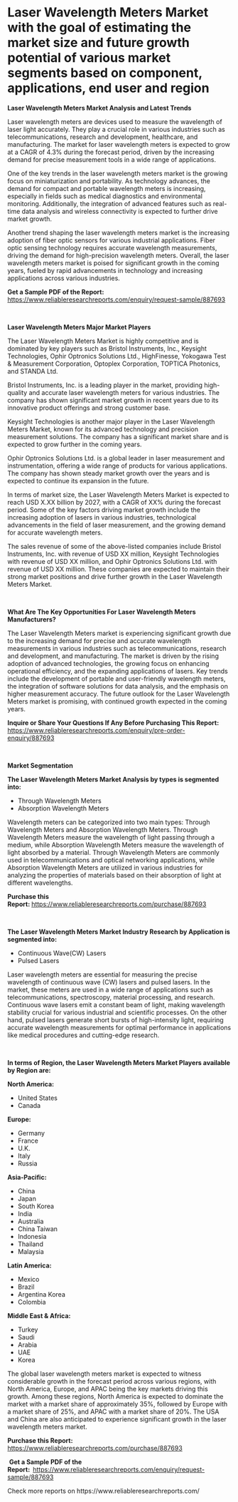 <p><h1>Laser Wavelength Meters Market with the goal of estimating the market size and future growth potential of various market segments based on component, applications, end user and region</h1></p><p><strong>Laser Wavelength Meters Market Analysis and Latest Trends</strong></p>
<p><p>Laser wavelength meters are devices used to measure the wavelength of laser light accurately. They play a crucial role in various industries such as telecommunications, research and development, healthcare, and manufacturing. The market for laser wavelength meters is expected to grow at a CAGR of 4.3% during the forecast period, driven by the increasing demand for precise measurement tools in a wide range of applications.</p><p>One of the key trends in the laser wavelength meters market is the growing focus on miniaturization and portability. As technology advances, the demand for compact and portable wavelength meters is increasing, especially in fields such as medical diagnostics and environmental monitoring. Additionally, the integration of advanced features such as real-time data analysis and wireless connectivity is expected to further drive market growth.</p><p>Another trend shaping the laser wavelength meters market is the increasing adoption of fiber optic sensors for various industrial applications. Fiber optic sensing technology requires accurate wavelength measurements, driving the demand for high-precision wavelength meters. Overall, the laser wavelength meters market is poised for significant growth in the coming years, fueled by rapid advancements in technology and increasing applications across various industries.</p></p>
<p><strong>Get a Sample PDF of the Report:&nbsp;</strong> <a href="https://www.reliableresearchreports.com/enquiry/request-sample/887693">https://www.reliableresearchreports.com/enquiry/request-sample/887693</a></p>
<p>&nbsp;</p>
<p><strong>Laser Wavelength Meters Major Market Players</strong></p>
<p><p>The Laser Wavelength Meters Market is highly competitive and is dominated by key players such as Bristol Instruments, Inc., Keysight Technologies, Ophir Optronics Solutions Ltd., HighFinesse, Yokogawa Test & Measurement Corporation, Optoplex Corporation, TOPTICA Photonics, and STANDA Ltd.</p><p>Bristol Instruments, Inc. is a leading player in the market, providing high-quality and accurate laser wavelength meters for various industries. The company has shown significant market growth in recent years due to its innovative product offerings and strong customer base.</p><p>Keysight Technologies is another major player in the Laser Wavelength Meters Market, known for its advanced technology and precision measurement solutions. The company has a significant market share and is expected to grow further in the coming years.</p><p>Ophir Optronics Solutions Ltd. is a global leader in laser measurement and instrumentation, offering a wide range of products for various applications. The company has shown steady market growth over the years and is expected to continue its expansion in the future.</p><p>In terms of market size, the Laser Wavelength Meters Market is expected to reach USD X.XX billion by 2027, with a CAGR of XX% during the forecast period. Some of the key factors driving market growth include the increasing adoption of lasers in various industries, technological advancements in the field of laser measurement, and the growing demand for accurate wavelength meters.</p><p>The sales revenue of some of the above-listed companies include Bristol Instruments, Inc. with revenue of USD XX million, Keysight Technologies with revenue of USD XX million, and Ophir Optronics Solutions Ltd. with revenue of USD XX million. These companies are expected to maintain their strong market positions and drive further growth in the Laser Wavelength Meters Market.</p></p>
<p>&nbsp;</p>
<p><strong>What Are The Key Opportunities For Laser Wavelength Meters Manufacturers?</strong></p>
<p><p>The Laser Wavelength Meters market is experiencing significant growth due to the increasing demand for precise and accurate wavelength measurements in various industries such as telecommunications, research and development, and manufacturing. The market is driven by the rising adoption of advanced technologies, the growing focus on enhancing operational efficiency, and the expanding applications of lasers. Key trends include the development of portable and user-friendly wavelength meters, the integration of software solutions for data analysis, and the emphasis on higher measurement accuracy. The future outlook for the Laser Wavelength Meters market is promising, with continued growth expected in the coming years.</p></p>
<p><strong>Inquire or Share Your Questions If Any Before Purchasing This Report:</strong> <a href="https://www.reliableresearchreports.com/enquiry/pre-order-enquiry/887693">https://www.reliableresearchreports.com/enquiry/pre-order-enquiry/887693</a></p>
<p>&nbsp;</p>
<p><strong>Market Segmentation</strong></p>
<p><strong>The Laser Wavelength Meters Market Analysis by types is segmented into:</strong></p>
<p><ul><li>Through Wavelength Meters</li><li>Absorption Wavelength Meters</li></ul></p>
<p><p>Wavelength meters can be categorized into two main types: Through Wavelength Meters and Absorption Wavelength Meters. Through Wavelength Meters measure the wavelength of light passing through a medium, while Absorption Wavelength Meters measure the wavelength of light absorbed by a material. Through Wavelength Meters are commonly used in telecommunications and optical networking applications, while Absorption Wavelength Meters are utilized in various industries for analyzing the properties of materials based on their absorption of light at different wavelengths.</p></p>
<p><strong>Purchase this Report:&nbsp;</strong><a href="https://www.reliableresearchreports.com/purchase/887693">https://www.reliableresearchreports.com/purchase/887693</a></p>
<p>&nbsp;</p>
<p><strong>The Laser Wavelength Meters Market Industry Research by Application is segmented into:</strong></p>
<p><ul><li>Continuous Wave(CW) Lasers</li><li>Pulsed Lasers</li></ul></p>
<p><p>Laser wavelength meters are essential for measuring the precise wavelength of continuous wave (CW) lasers and pulsed lasers. In the market, these meters are used in a wide range of applications such as telecommunications, spectroscopy, material processing, and research. Continuous wave lasers emit a constant beam of light, making wavelength stability crucial for various industrial and scientific processes. On the other hand, pulsed lasers generate short bursts of high-intensity light, requiring accurate wavelength measurements for optimal performance in applications like medical procedures and cutting-edge research.</p></p>
<p>&nbsp;</p>
<p><strong>In terms of Region, the Laser Wavelength Meters Market Players available by Region are:</strong></p>
<p>
    <p> <strong> North America: </strong>
        <ul>
            <li>United States</li>
            <li>Canada</li>
        </ul>
        </p> 
    <p> <strong> Europe: </strong>
        <ul>
            <li>Germany</li>
            <li>France</li>
            <li>U.K.</li>
            <li>Italy</li>
            <li>Russia</li>
        </ul>
        </p> 
    <p> <strong> Asia-Pacific: </strong>
        <ul>
            <li>China</li>
            <li>Japan</li>
            <li>South Korea</li>
            <li>India</li>
            <li>Australia</li>
            <li>China Taiwan</li>
            <li>Indonesia</li>
            <li>Thailand</li>
            <li>Malaysia</li>
        </ul>
        </p> 
    <p> <strong> Latin America: </strong>
        <ul>
            <li>Mexico</li>
            <li>Brazil</li>
            <li>Argentina Korea</li>
            <li>Colombia</li>
        </ul>
        </p> 
    <p> <strong> Middle East & Africa: </strong>
        <ul>
            <li>Turkey</li>
            <li>Saudi</li>
            <li>Arabia</li>
            <li>UAE</li>
            <li>Korea</li>
        </ul>
    </p>
    </p>
<p><p>The global laser wavelength meters market is expected to witness considerable growth in the forecast period across various regions, with North America, Europe, and APAC being the key markets driving this growth. Among these regions, North America is expected to dominate the market with a market share of approximately 35%, followed by Europe with a market share of 25%, and APAC with a market share of 20%. The USA and China are also anticipated to experience significant growth in the laser wavelength meters market.</p></p>
<p><strong>Purchase this Report: </strong><a href="https://www.reliableresearchreports.com/purchase/887693">https://www.reliableresearchreports.com/purchase/887693</a></p>
<p>&nbsp;<strong>Get a Sample PDF of the Report:&nbsp;&nbsp;</strong><a href="https://www.reliableresearchreports.com/enquiry/request-sample/887693">https://www.reliableresearchreports.com/enquiry/request-sample/887693</a></p>
<p><strong></strong></p>
<p>Check more reports on https://www.reliableresearchreports.com/</p>